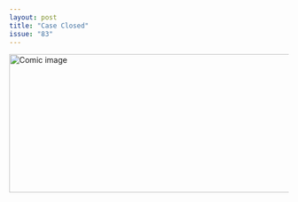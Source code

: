 ```yaml
---
layout: post
title: "Case Closed"
issue: "83"
---
```

<img src="{{ site.url }}/comics/83.png" title="Can't argue with that logic" alt="Comic image" width="780px" height="250px"/>


